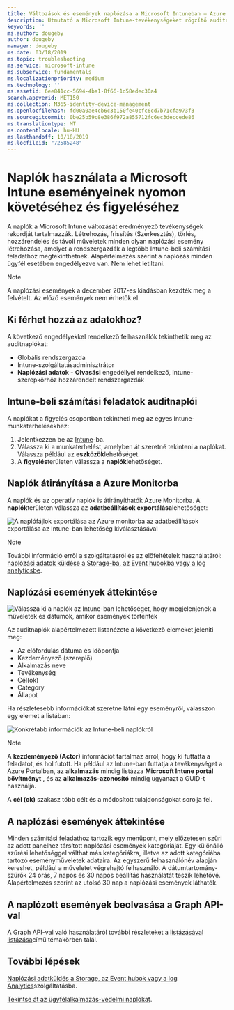 ```yaml
---
title: Változások és események naplózása a Microsoft Intuneban – Azure | Microsoft Docs
description: Útmutató a Microsoft Intune-tevékenységeket rögzítő auditnaplók áttekintéséhez.
keywords: ''
ms.author: dougeby
author: dougeby
manager: dougeby
ms.date: 03/18/2019
ms.topic: troubleshooting
ms.service: microsoft-intune
ms.subservice: fundamentals
ms.localizationpriority: medium
ms.technology: ''
ms.assetid: 6ee841cc-5694-4ba1-8f66-1d58edec30a4
search.appverid: MET150
ms.collection: M365-identity-device-management
ms.openlocfilehash: fd00a0ae4cb6c3b150fe40cfc6cd7b71cfa973f3
ms.sourcegitcommit: 0be25b59c8e386f972a855712fc6ec3deccede86
ms.translationtype: MT
ms.contentlocale: hu-HU
ms.lasthandoff: 10/18/2019
ms.locfileid: "72585248"
---
```

# <a name="use-audit-logs-to-track-and-monitor-events-in-microsoft-intune"></a>Naplók használata a Microsoft Intune eseményeinek nyomon követéséhez és figyeléséhez

A naplók a Microsoft Intune változását eredményező tevékenységek rekordját tartalmazzák. Létrehozás, frissítés (Szerkesztés), törlés, hozzárendelés és távoli műveletek minden olyan naplózási esemény létrehozása, amelyet a rendszergazdák a legtöbb Intune-beli számítási feladathoz megtekinthetnek. Alapértelmezés szerint a naplózás minden ügyfél esetében engedélyezve van. Nem lehet letiltani.

> [!NOTE]
> A naplózási események a december 2017-es kiadásban kezdték meg a felvételt. Az előző események nem érhetők el.

## <a name="who-can-access-the-data"></a>Ki férhet hozzá az adatokhoz?

A következő engedélyekkel rendelkező felhasználók tekinthetik meg az auditnaplókat:

- Globális rendszergazda
- Intune-szolgáltatásadminisztrátor
- **Naplózási adatok** - **Olvasási** engedéllyel rendelkező, Intune-szerepkörhöz hozzárendelt rendszergazdák

## <a name="audit-logs-for-intune-workloads"></a>Intune-beli számítási feladatok auditnaplói

A naplókat a figyelés csoportban tekintheti meg az egyes Intune-munkaterhelésekhez:

1. Jelentkezzen be az [Intune](https://go.microsoft.com/fwlink/?linkid=2090973)-ba.
2. Válassza ki a munkaterhelést, amelyben át szeretné tekinteni a naplókat. Válassza például az **eszközök**lehetőséget.
3. A **figyelés**területen válassza a **naplók**lehetőséget.

## <a name="route-logs-to-azure-monitor"></a>Naplók átirányítása a Azure Monitorba

A naplók és az operatív naplók is átirányíthatók Azure Monitorba. A **naplók**területen válassza az **adatbeállítások exportálása**lehetőséget:

![A naplófájlok exportálása az Azure monitorba az adatbeállítások exportálása az Intune-ban lehetőség kiválasztásával](./media/monitor-audit-logs/audit-logs-export-data-settings.png)

> [!NOTE]
> További információ erről a szolgáltatásról és az előfeltételek használatáról: [naplózási adatok küldése a Storage-ba, az Event hubokba vagy a log analyticsbe](review-logs-using-azure-monitor.md).

## <a name="review-audit-events"></a>Naplózási események áttekintése

![Válassza ki a naplók az Intune-ban lehetőséget, hogy megjelenjenek a műveletek és dátumok, amikor események történtek](./media/monitor-audit-logs/monitor-audit-logs.png "Naplók")

Az auditnaplók alapértelmezett listanézete a következő elemeket jeleníti meg:

- Az előfordulás dátuma és időpontja
- Kezdeményező (szereplő)
- Alkalmazás neve
- Tevékenység
- Cél(ok)
- Category
- Állapot

Ha részletesebb információkat szeretne látni egy eseményről, válasszon egy elemet a listában:

![Konkrétabb információk az Intune-beli naplókról](./media/monitor-audit-logs/monitor-audit-log-detail.png "Napló részletei")

> [!NOTE]
> A **kezdeményező (Actor)** információt tartalmaz arról, hogy ki futtatta a feladatot, és hol futott. Ha például az Intune-ban futtatja a tevékenységet a Azure Portalban, az **alkalmazás** mindig listázza **Microsoft Intune portál bővítményt** , és az **alkalmazás-azonosító** mindig ugyanazt a GUID-t használja.
>
> A **cél (ok)** szakasz több célt és a módosított tulajdonságokat sorolja fel.  

## <a name="filter-audit-events"></a>A naplózási események áttekintése

Minden számítási feladathoz tartozik egy menüpont, mely előzetesen szűri az adott panelhez társított naplózási események kategóriáját. Egy különálló szűrési lehetőséggel válthat más kategóriákra, illetve az adott kategóriába tartozó eseményműveletek adataira. Az egyszerű felhasználónév alapján kereshet, például a műveletet végrehajtó felhasználó. A dátumtartomány-szűrők 24 órás, 7 napos és 30 napos beállítás használatát teszik lehetővé. Alapértelmezés szerint az utolsó 30 nap a naplózási események láthatók.

## <a name="use-graph-api-to-retrieve-audit-events"></a>A naplózott események beolvasása a Graph API-val

A Graph API-val való használatáról további részleteket a [listázásával listázása](https://docs.microsoft.com/graph/api/intune-auditing-auditevent-list?view=graph-rest-1.0)című témakörben talál.

## <a name="next-steps"></a>További lépések

[Naplózási adatküldés a Storage, az Event hubok vagy a log Analytics](review-logs-using-azure-monitor.md)szolgáltatásba.

[Tekintse át az ügyfélalkalmazás-védelmi naplókat](../apps/app-protection-policy-settings-log.md).
